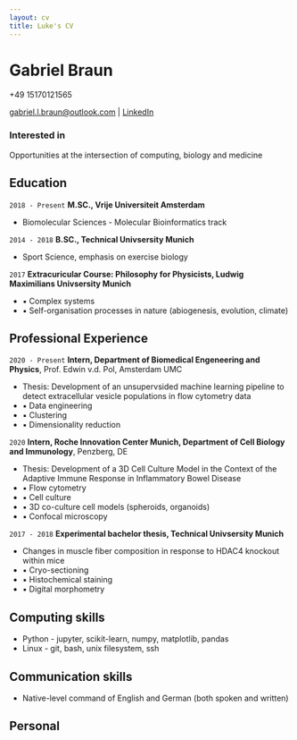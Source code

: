 ```yaml
---
layout: cv
title: Luke's CV
---
```

# Gabriel Braun

+49 15170121565
<div id="webaddress">
<a href="gabriel.l.braun@outlook.com">gabriel.l.braun@outlook.com</a>
| <a href="https://www.linkedin.com/in/gabriel-braun-84b744171/">LinkedIn</a>
</div>


### Interested in

Opportunities at the intersection of computing, biology and medicine


## Education

`2018 - Present`
__M.SC., Vrije Universiteit Amsterdam__

- Biomolecular Sciences - Molecular Bioinformatics track

`2014 - 2018`
__B.SC., Technical Univsersity Munich__

- Sport Science, emphasis on exercise biology

`2017`
__Extracuricular Course: Philosophy for Physicists, Ludwig Maximilians Univsersity Munich__

- ▪ Complex systems
- ▪ Self-organisation processes in nature (abiogenesis, evolution, climate)



## Professional Experience

`2020 - Present`
__Intern, Department of Biomedical Engeneering and Physics__, Prof. Edwin v.d. Pol, Amsterdam UMC

- Thesis: Development of an unsupervsided machine learning pipeline to detect extracellular vesicle populations in flow cytometry data
- ▪ Data engineering
- ▪ Clustering
- ▪ Dimensionality reduction

`2020`
__Intern, Roche Innovation Center Munich, Department of Cell Biology and Immunology__, Penzberg, DE

- Thesis: Development of a 3D Cell Culture Model in the Context of the Adaptive Immune Response in Inflammatory Bowel Disease
- ▪ Flow cytometry
- ▪ Cell culture
- ▪ 3D co-culture cell models (spheroids, organoids)
- ▪ Confocal microscopy

`2017 - 2018`
__Experimental bachelor thesis, Technical Univsersity Munich__

- Changes in muscle fiber composition in response to HDAC4 knockout within mice
- ▪ Cryo-sectioning
- ▪ Histochemical staining
- ▪ Digital morphometry



## Computing skills

- Python - jupyter, scikit-learn, numpy, matplotlib, pandas
- Linux - git, bash, unix filesystem, ssh 


## Communication skills

- Native-level command of English and German (both spoken and written)


## Personal
